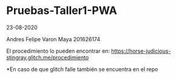 # Pruebas-Taller1-PWA

23-08-2020

Andres Felipe Varon Maya 201626174

El procedimiento lo pueden encontrar en: https://horse-judicious-stingray.glitch.me/procedimiento

*En caso de que glitch falle también se encuentra en el repo

